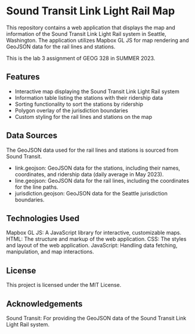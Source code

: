 # Sound Transit Link Light Rail Map

This repository contains a web application that displays the map and information of the Sound Transit Link Light Rail system in Seattle, Washington. The application utilizes Mapbox GL JS for map rendering and GeoJSON data for the rail lines and stations.

This is the lab 3 assignment of GEOG 328 in SUMMER 2023.

## Features

- Interactive map displaying the Sound Transit Link Light Rail system
- Information table listing the stations with their ridership data
- Sorting functionality to sort the stations by ridership
- Polygon overlay of the jurisdiction boundaries
- Custom styling for the rail lines and stations on the map

## Data Sources
The GeoJSON data used for the rail lines and stations is sourced from Sound Transit.

- link.geojson: GeoJSON data for the stations, including their names, coordinates, and ridership data (daily average in May 2023).
- line.geojson: GeoJSON data for the rail lines, including the coordinates for the line paths.
- jurisdiction.geojson: GeoJSON data for the Seattle jurisdiction boundaries.

## Technologies Used
Mapbox GL JS: A JavaScript library for interactive, customizable maps.
HTML: The structure and markup of the web application.
CSS: The styles and layout of the web application.
JavaScript: Handling data fetching, manipulation, and map interactions.

## License
This project is licensed under the MIT License.

## Acknowledgements
Sound Transit: For providing the GeoJSON data of the Sound Transit Link Light Rail system.
